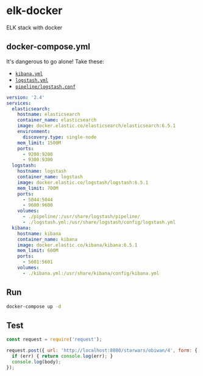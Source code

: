 # elk-docker

ELK stack with docker

## docker-compose.yml

It's dangerous to go alone! Take these:
- [`kibana.yml`](https://github.com/rurumimic/elk-docker/blob/master/Kibana/kibana.yml)
- [`logstash.yml`](https://github.com/rurumimic/elk-docker/blob/master/Logstash/logstash.yml)
- [`pipeline/logstash.conf`](https://github.com/rurumimic/elk-docker/blob/master/Logstash/logstash.http.sample.conf)

```yml
version: '2.4'
services:
  elasticsearch:
    hostname: elasticsearch
    container_name: elasticsearch
    image: docker.elastic.co/elasticsearch/elasticsearch:6.5.1
    environment:
      discovery.type: single-node
    mem_limit: 1500M
    ports:
      - 9200:9200
      - 9300:9300
  logstash:
    hostname: logstash
    container_name: logstash
    image: docker.elastic.co/logstash/logstash:6.5.1
    mem_limit: 700M
    ports:
      - 5044:5044
      - 9600:9600
    volumes:
      - ./pipeline/:/usr/share/logstash/pipeline/
      - ./logstash.yml:/usr/share/logstash/config/logstash.yml
  kibana:
    hostname: kibana
    container_name: kibana
    image: docker.elastic.co/kibana/kibana:6.5.1
    mem_limit: 600M
    ports:
      - 5601:5601
    volumes:
      - ./kibana.yml:/usr/share/kibana/config/kibana.yml
```

## Run

```bash
docker-compose up -d
```

## Test

```js
const request = require('request');

request.post({ url: 'http://localhost:8080/starwars/obiwan/4', form: { message: 'hello there' }}, (err, res, body) => {
  if (err) { return console.log(err); }
  console.log(body);
});
```
